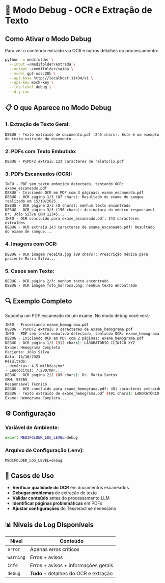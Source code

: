 # 🐛 Modo Debug - OCR e Extração de Texto

## Como Ativar o Modo Debug

Para ver o conteúdo extraído via OCR e outros detalhes do processamento:

```bash
python -m medifolder \
  --input ~/medifolder/entrada \
  --output ~/medifolder/saida \
  --model gpt-oss:20b \
  --api-base http://localhost:11434/v1 \
  --api-key mock-key \
  --log-level debug \
  --dry-run
```

## 📋 O que Aparece no Modo Debug

### 1. **Extração de Texto Geral:**
```
DEBUG - Texto extraído de documento.pdf (245 chars): Este é um exemplo de texto extraído do documento...
```

### 2. **PDFs com Texto Embutido:**
```
DEBUG - PyPDF2 extraiu 123 caracteres de relatorio.pdf
```

### 3. **PDFs Escaneados (OCR):**
```
INFO - PDF sem texto embutido detectado, tentando OCR: exame_escaneado.pdf
DEBUG - Iniciando OCR em PDF com 3 páginas: exame_escaneado.pdf
DEBUG - OCR página 1/3 (87 chars): Resultado do exame de sangue realizado em 15/10/2025...
DEBUG - OCR página 2/3 (0 chars): nenhum texto encontrado
DEBUG - OCR página 3/3 (156 chars): Assinatura do médico responsável Dr. João Silva CRM 12345...
INFO - OCR concluído para exame_escaneado.pdf: 243 caracteres extraídos
DEBUG - OCR extraiu 243 caracteres de exame_escaneado.pdf: Resultado do exame de sangue...
```

### 4. **Imagens com OCR:**
```
DEBUG - OCR imagem receita.jpg (89 chars): Prescrição médica para paciente Maria Silva...
```

### 5. **Casos sem Texto:**
```
DEBUG - OCR página 2/3: nenhum texto encontrado
DEBUG - OCR imagem foto_borrosa.png: nenhum texto encontrado
```

## 🔍 Exemplo Completo

Suponha um PDF escaneado de um exame. No modo debug você verá:

```bash
INFO - Processando exame_hemograma.pdf
DEBUG - PyPDF2 extraiu 0 caracteres de exame_hemograma.pdf
INFO - PDF sem texto embutido detectado, tentando OCR: exame_hemograma.pdf
DEBUG - Iniciando OCR em PDF com 2 páginas: exame_hemograma.pdf
DEBUG - OCR página 1/2 (312 chars): LABORATÓRIO CLÍNICO XYZ
Exame: Hemograma Completo
Paciente: João Silva
Data: 15/10/2025
Resultado:
- Hemácias: 4.5 milhões/mm³
- Leucócitos: 7.200/mm³...
DEBUG - OCR página 2/2 (89 chars): Dr. Maria Santos
CRM: 98765
Responsável Técnico
DEBUG - OCR concluído para exame_hemograma.pdf: 401 caracteres extraídos
DEBUG - Texto extraído de exame_hemograma.pdf (401 chars): LABORATÓRIO CLÍNICO XYZ
Exame: Hemograma Completo...
```

## ⚙️ Configuração

### Variável de Ambiente:
```bash
export MEDIFOLDER_LOG_LEVEL=debug
```

### Arquivo de Configuração (.env):
```
MEDIFOLDER_LOG_LEVEL=debug
```

## 🎯 Casos de Uso

- **Verificar qualidade do OCR** em documentos escaneados
- **Debugar problemas** de extração de texto
- **Validar conteúdo** antes do processamento LLM
- **Identificar páginas problemáticas** em PDFs
- **Ajustar configurações** do Tesseract se necessário

## 📊 Níveis de Log Disponíveis

| Nível | Conteúdo |
|-------|----------|
| `error` | Apenas erros críticos |
| `warning` | Erros + avisos |
| `info` | Erros + avisos + informações gerais |
| `debug` | **Tudo** + detalhes do OCR e extração |